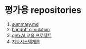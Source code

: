 # 평가용 repositories
1. [summary.md](summary.md)
2. [handoff simulation](https://github.com/yh08037/handoff-simulation)
3. [gnb AI 교육 프로젝트](https://github.com/yh08037/gnbai20201)
4. [지능시스템개론](https://github.com/yh08037/Introduction-to-Intelligent-Systems)
